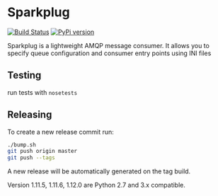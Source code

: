 # Sparkplug

[![Build Status](https://www.travis-ci.org/freshbooks/sparkplug.svg?branch=master)](https://www.travis-ci.org/freshbooks/sparkplug)
[![PyPi version](https://img.shields.io/pypi/v/sparkplug.svg)](https://pypi.org/project/sparkplug/)

Sparkplug is a lightweight AMQP message consumer. It allows you to specify queue configuration and consumer entry points using INI files

## Testing
run tests with `nosetests`

## Releasing
To create a new release commit run:
```bash
./bump.sh
git push origin master
git push --tags
```
A new release will be automatically generated on the tag build.

Version 1.11.5, 1.11.6, 1.12.0 are Python 2.7 and 3.x compatible.
